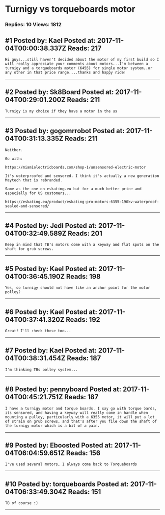 # Turnigy vs torqueboards motor

### Replies: 10 Views: 1812

## \#1 Posted by: Kael Posted at: 2017-11-04T00:00:38.337Z Reads: 217

```
Hi guys...still haven't decided about the motor of my first build so I will really appreciate your comments about motors...I'm between a turnigy and a torqueboards motor (6455) for single motor system..or any other in that price range....thanks and happy ride!
```

---
## \#2 Posted by: Sk8Board Posted at: 2017-11-04T00:29:01.200Z Reads: 211

```
Turnigy is my choice if they have a motor in the us
```

---
## \#3 Posted by: gogomrrobot Posted at: 2017-11-04T00:31:13.335Z Reads: 211

```
Neither.

Go with: 

https://miamielectricboards.com/shop-1/unsensored-electric-motor

It's waterproofed and sensored. I think it's actually a new generation Maytech that is rebranded.

Same as the one on eskating.eu but for a much better price and especially for US customers...

https://eskating.eu/product/eskating-pro-motors-6355-190kv-waterproof-sealed-and-sensored/
```

---
## \#4 Posted by: Jedi Posted at: 2017-11-04T00:32:49.589Z Reads: 201

```
Keep in mind that TB's motors come with a keyway and flat spots on the shaft for grub screws.
```

---
## \#5 Posted by: Kael Posted at: 2017-11-04T00:36:45.190Z Reads: 198

```
Yes, so turnigy should not have like an anchor point for the motor polley?
```

---
## \#6 Posted by: Kael Posted at: 2017-11-04T00:37:41.320Z Reads: 192

```
Great! I'll check those too...
```

---
## \#7 Posted by: Kael Posted at: 2017-11-04T00:38:31.454Z Reads: 187

```
I'm thinking TBs polley system...
```

---
## \#8 Posted by: pennyboard Posted at: 2017-11-04T00:45:21.751Z Reads: 187

```
I have a turnigy motor and torque boards. I say go with torque bards, its sensored, and having a keyway will really come in handle when mounting a pulley, particularly with a 6355 motor, it will put a lot of strain on grub screws, and that's after you file down the shaft of the turnigy motor which is a bit of a pain.
```

---
## \#9 Posted by: Eboosted Posted at: 2017-11-04T06:04:59.651Z Reads: 156

```
I've used several motors, I always come back to Torqueboards
```

---
## \#10 Posted by: torqueboards Posted at: 2017-11-04T06:33:49.304Z Reads: 151

```
TB of course :)
```

---
